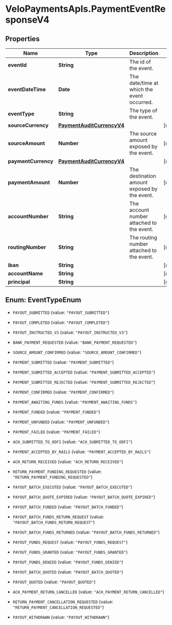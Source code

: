 # VeloPaymentsApIs.PaymentEventResponseV4

## Properties

Name | Type | Description | Notes
------------ | ------------- | ------------- | -------------
**eventId** | **String** | The id of the event. | 
**eventDateTime** | **Date** | The date/time at which the event occurred. | 
**eventType** | **String** | The type of the event. | 
**sourceCurrency** | [**PaymentAuditCurrencyV4**](PaymentAuditCurrencyV4.md) |  | [optional] 
**sourceAmount** | **Number** | The source amount exposed by the event. | [optional] 
**paymentCurrency** | [**PaymentAuditCurrencyV4**](PaymentAuditCurrencyV4.md) |  | [optional] 
**paymentAmount** | **Number** | The destination amount exposed by the event. | [optional] 
**accountNumber** | **String** | The account number attached to the event. | [optional] 
**routingNumber** | **String** | The routing number attached to the event. | [optional] 
**iban** | **String** |  | [optional] 
**accountName** | **String** |  | [optional] 
**principal** | **String** |  | [optional] 



## Enum: EventTypeEnum


* `PAYOUT_SUBMITTED` (value: `"PAYOUT_SUBMITTED"`)

* `PAYOUT_COMPLETED` (value: `"PAYOUT_COMPLETED"`)

* `PAYOUT_INSTRUCTED_V3` (value: `"PAYOUT_INSTRUCTED_V3"`)

* `BANK_PAYMENT_REQUESTED` (value: `"BANK_PAYMENT_REQUESTED"`)

* `SOURCE_AMOUNT_CONFIRMED` (value: `"SOURCE_AMOUNT_CONFIRMED"`)

* `PAYMENT_SUBMITTED` (value: `"PAYMENT_SUBMITTED"`)

* `PAYMENT_SUBMITTED_ACCEPTED` (value: `"PAYMENT_SUBMITTED_ACCEPTED"`)

* `PAYMENT_SUBMITTED_REJECTED` (value: `"PAYMENT_SUBMITTED_REJECTED"`)

* `PAYMENT_CONFIRMED` (value: `"PAYMENT_CONFIRMED"`)

* `PAYMENT_AWAITING_FUNDS` (value: `"PAYMENT_AWAITING_FUNDS"`)

* `PAYMENT_FUNDED` (value: `"PAYMENT_FUNDED"`)

* `PAYMENT_UNFUNDED` (value: `"PAYMENT_UNFUNDED"`)

* `PAYMENT_FAILED` (value: `"PAYMENT_FAILED"`)

* `ACH_SUBMITTED_TO_ODFI` (value: `"ACH_SUBMITTED_TO_ODFI"`)

* `PAYMENT_ACCEPTED_BY_RAILS` (value: `"PAYMENT_ACCEPTED_BY_RAILS"`)

* `ACH_RETURN_RECEIVED` (value: `"ACH_RETURN_RECEIVED"`)

* `RETURN_PAYMENT_FUNDING_REQUESTED` (value: `"RETURN_PAYMENT_FUNDING_REQUESTED"`)

* `PAYOUT_BATCH_EXECUTED` (value: `"PAYOUT_BATCH_EXECUTED"`)

* `PAYOUT_BATCH_QUOTE_EXPIRED` (value: `"PAYOUT_BATCH_QUOTE_EXPIRED"`)

* `PAYOUT_BATCH_FUNDED` (value: `"PAYOUT_BATCH_FUNDED"`)

* `PAYOUT_BATCH_FUNDS_RETURN_REQUEST` (value: `"PAYOUT_BATCH_FUNDS_RETURN_REQUEST"`)

* `PAYOUT_BATCH_FUNDS_RETURNED` (value: `"PAYOUT_BATCH_FUNDS_RETURNED"`)

* `PAYOUT_FUNDS_REQUEST` (value: `"PAYOUT_FUNDS_REQUEST"`)

* `PAYOUT_FUNDS_GRANTED` (value: `"PAYOUT_FUNDS_GRANTED"`)

* `PAYOUT_FUNDS_DENIED` (value: `"PAYOUT_FUNDS_DENIED"`)

* `PAYOUT_BATCH_QUOTED` (value: `"PAYOUT_BATCH_QUOTED"`)

* `PAYOUT_QUOTED` (value: `"PAYOUT_QUOTED"`)

* `ACH_PAYMENT_RETURN_CANCELLED` (value: `"ACH_PAYMENT_RETURN_CANCELLED"`)

* `RETURN_PAYMENT_CANCELLATION_REQUESTED` (value: `"RETURN_PAYMENT_CANCELLATION_REQUESTED"`)

* `PAYOUT_WITHDRAWN` (value: `"PAYOUT_WITHDRAWN"`)




